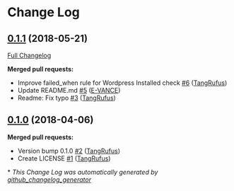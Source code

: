 # Change Log

## [0.1.1](https://github.com/ItinerisLtd/trellis-backup-during-deploy/tree/0.1.1) (2018-05-21)
[Full Changelog](https://github.com/ItinerisLtd/trellis-backup-during-deploy/compare/0.1.0...0.1.1)

**Merged pull requests:**

- Improve failed\_when rule for Wordpress Installed check [\#6](https://github.com/ItinerisLtd/trellis-backup-during-deploy/pull/6) ([TangRufus](https://github.com/TangRufus))
- Update README.md [\#5](https://github.com/ItinerisLtd/trellis-backup-during-deploy/pull/5) ([E-VANCE](https://github.com/E-VANCE))
- Readme: Fix typo [\#3](https://github.com/ItinerisLtd/trellis-backup-during-deploy/pull/3) ([TangRufus](https://github.com/TangRufus))

## [0.1.0](https://github.com/ItinerisLtd/trellis-backup-during-deploy/tree/0.1.0) (2018-04-06)
**Merged pull requests:**

- Version bump 0.1.0 [\#2](https://github.com/ItinerisLtd/trellis-backup-during-deploy/pull/2) ([TangRufus](https://github.com/TangRufus))
- Create LICENSE [\#1](https://github.com/ItinerisLtd/trellis-backup-during-deploy/pull/1) ([TangRufus](https://github.com/TangRufus))



\* *This Change Log was automatically generated by [github_changelog_generator](https://github.com/skywinder/Github-Changelog-Generator)*